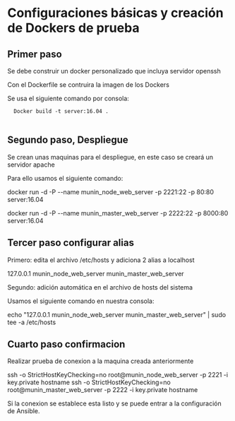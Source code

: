 <h1>Configuraciones básicas y creación de Dockers de prueba</h1>

<h2>Primer paso</h2>

Se debe construir un docker personalizado que incluya servidor openssh

Con el Dockerfile se contruira la imagen de los Dockers

Se usa el siguiente comando por consola:

<pre>
<code>  Docker build -t server:16.04 .
</code>
</pre>

<h2>Segundo paso, Despliegue</h2>

Se crean unas maquinas para el despliegue, en este caso se creará un servidor apache

Para ello usamos el siguiente comando:

docker run -d -P --name munin_node_web_server -p 2221:22 -p 80:80 server:16.04

docker run -d -P --name munin_master_web_server -p 2222:22 -p 8000:80 server:16.04

<h2>Tercer paso configurar alias</h2>

Primero: edita el archivo /etc/hosts y adiciona 2 alias a localhost

127.0.0.1 munin_node_web_server munin_master_web_server

Segundo: adición automática en el archivo de hosts del sistema

Usamos el siguiente comando en nuestra consola:

echo "127.0.0.1 munin_node_web_server munin_master_web_server" | sudo tee -a /etc/hosts

<h2>Cuarto paso confirmacion</h2>

Realizar prueba de conexion a la maquina creada anteriormente

ssh -o StrictHostKeyChecking=no root@munin_node_web_server -p 2221 -i key.private hostname
ssh -o StrictHostKeyChecking=no root@munin_master_web_server -p 2222 -i key.private hostname

Si la conexion se establece esta listo y se puede entrar a la configuración de Ansible.
